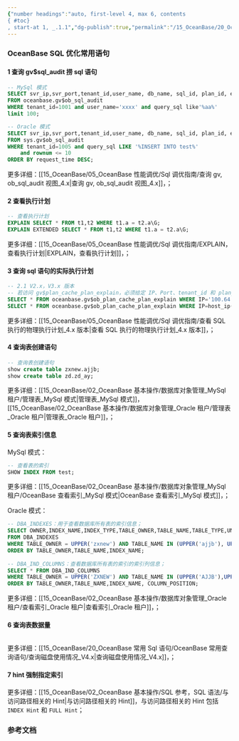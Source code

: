 ```yaml
---
{"number headings":"auto, first-level 4, max 6, contents
{ #toc}
, start-at 1, _.1.1","dg-publish":true,"permalink":"/15_OceanBase/20_OceanBase 常用 Sql 语句/OceanBase SQL 优化常用语句_v4.x 版本/","dgPassFrontmatter":true}
---
```



### OceanBase SQL 优化常用语句


#### 1 查询 gv$sql_audit 捞 sql 语句
```sql
-- MySql 模式
SELECT svr_ip,svr_port,tenant_id,user_name, db_name, sql_id, plan_id, elapsed_time, execute_time, query_sql 
FROM oceanbase.gv$ob_sql_audit
WHERE tenant_id=1001 and user_name='xxxx' and query_sql like'%aa%'
limit 100;

-- Oracle 模式
SELECT svr_ip,svr_port,tenant_id,user_name, db_name, sql_id, plan_id, elapsed_time, execute_time, query_sql 
FROM sys.gv$ob_sql_audit
WHERE tenant_id=1005 and query_sql LIKE '%INSERT INTO test%' 
	and rownum <= 10 
ORDER BY request_time DESC;
```
更多详细：[[15_OceanBase/05_OceanBase 性能调优/Sql 调优指南/查询 gv, ob_sql_audit 视图_4.x\|查询 gv, ob_sql_audit 视图_4.x]]，；


#### 2 查看执行计划
```sql
-- 查看执行计划
EXPLAIN SELECT * FROM t1,t2 WHERE t1.a = t2.a\G; 
EXPLAIN EXTENDED SELECT * FROM t1,t2 WHERE t1.a = t2.a\G;
```
更多详细：[[15_OceanBase/05_OceanBase 性能调优/Sql 调优指南/EXPLAIN，查看执行计划\|EXPLAIN，查看执行计划]]，；


#### 3 查询 sql 语句的实际执行计划
```sql
-- 2.1 V2.x，V3.x 版本
-- 若访问 gv$plan_cache_plan_explain，必须给定 IP、Port、tenant_id 和 plan_id 这四列的值，否则系统将返回空集； 
SELECT * FROM oceanbase.gv$ob_plan_cache_plan_explain WHERE IP='100.64.174.102' and Port=2882 and tenant_id = 1008 AND plan_id = 12568; 
SELECT * FROM oceanbase.gv$ob_plan_cache_plan_explain WHERE IP=host_ip() AND PORT = rpc_port() and tenant_id = 1008 AND plan_id = 12568;
```
更多详细：[[15_OceanBase/05_OceanBase 性能调优/Sql 调优指南/查看 SQL 执行的物理执行计划_4.x 版本\|查看 SQL 执行的物理执行计划_4.x 版本]]，；


#### 4 查询表创建语句
```sql
-- 查询表创建语句  
show create table zxnew.ajjb;  
show create table zd.zd_ay;  
```
更多详细：[[15_OceanBase/02_OceanBase 基本操作/数据库对象管理_MySql 租户/管理表_MySql 模式\|管理表_MySql 模式]]，[[15_OceanBase/02_OceanBase 基本操作/数据库对象管理_Oracle 租户/管理表_Oracle 租户\|管理表_Oracle 租户]]，；

#### 5 查询表索引信息
MySql 模式：
```sql
-- 查看表的索引 
SHOW INDEX FROM test;
```
更多详细：[[15_OceanBase/02_OceanBase 基本操作/数据库对象管理_MySql 租户/OceanBase 查看索引_MySql 模式\|OceanBase 查看索引_MySql 模式]]，；

Oracle 模式：
```sql
-- DBA_INDEXES：用于查看数据库所有表的索引信息；  
SELECT OWNER,INDEX_NAME,INDEX_TYPE,TABLE_OWNER,TABLE_NAME,TABLE_TYPE,UNIQUENESS,COMPRESSION,STATUS,PARTITIONED,VISIBILITY  
FROM DBA_INDEXES  
WHERE TABLE_OWNER = UPPER('zxnew') AND TABLE_NAME IN (UPPER('ajjb'), UPPER('zd_ay'))
ORDER BY TABLE_OWNER,TABLE_NAME,INDEX_NAME; 
  
-- DBA_IND_COLUMNS：查看数据库所有表的索引的索引列信息；  
SELECT * FROM DBA_IND_COLUMNS 
WHERE TABLE_OWNER = UPPER('ZXNEW') AND TABLE_NAME IN (UPPER('AJJB'),UPPER('ZD_AY')) 
ORDER BY TABLE_OWNER,TABLE_NAME,INDEX_NAME, COLUMN_POSITION;  
```
更多详细：[[15_OceanBase/02_OceanBase 基本操作/数据库对象管理_Oracle 租户/查看索引_Oracle 租户\|查看索引_Oracle 租户]]，；

#### 6 查询表数据量
```sql

```
更多详细：[[15_OceanBase/20_OceanBase 常用 Sql 语句/OceanBase 常用查询语句/查询磁盘使用情况_V4.x\|查询磁盘使用情况_V4.x]]，；

#### 7 hint 强制指定索引
更多详细：[[15_OceanBase/02_OceanBase 基本操作/SQL 参考，SQL 语法/与访问路径相关的 Hint\|与访问路径相关的 Hint]]，与访问路径相关的 Hint 包括 `INDEX Hint` 和 `FULL Hint`；

### 参考文档



